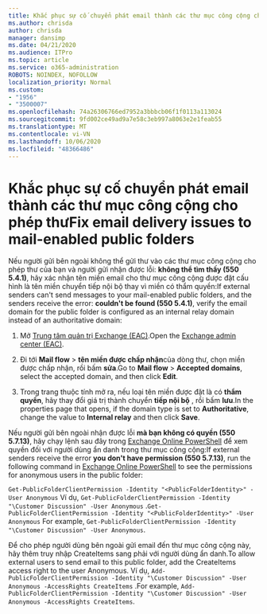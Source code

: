 ```yaml
---
title: Khắc phục sự cố chuyển phát email thành các thư mục công cộng cho phép thư
ms.author: chrisda
author: chrisda
manager: dansimp
ms.date: 04/21/2020
ms.audience: ITPro
ms.topic: article
ms.service: o365-administration
ROBOTS: NOINDEX, NOFOLLOW
localization_priority: Normal
ms.custom:
- "1956"
- "3500007"
ms.openlocfilehash: 74a26306766ed7952a3bbbcb06f1f0113a113024
ms.sourcegitcommit: 9fd002ce49ad9a7e58c3eb997a8063e2e1feab55
ms.translationtype: MT
ms.contentlocale: vi-VN
ms.lasthandoff: 10/06/2020
ms.locfileid: "48366486"
---
```

# <a name="fix-email-delivery-issues-to-mail-enabled-public-folders"></a><span data-ttu-id="c27f8-102">Khắc phục sự cố chuyển phát email thành các thư mục công cộng cho phép thư</span><span class="sxs-lookup"><span data-stu-id="c27f8-102">Fix email delivery issues to mail-enabled public folders</span></span>

<span data-ttu-id="c27f8-103">Nếu người gửi bên ngoài không thể gửi thư vào các thư mục công cộng cho phép thư của bạn và người gửi nhận được lỗi: **không thể tìm thấy (550 5.4.1)**, hãy xác nhận tên miền email cho thư mục công cộng được đặt cấu hình là tên miền chuyển tiếp nội bộ thay vì miền có thẩm quyền:</span><span class="sxs-lookup"><span data-stu-id="c27f8-103">If external senders can't send messages to your mail-enabled public folders, and the senders receive the error: **couldn't be found (550 5.4.1)**, verify the email domain for the public folder is configured as an internal relay domain instead of an authoritative domain:</span></span>

1. <span data-ttu-id="c27f8-104">Mở [Trung tâm quản trị Exchange (EAC)](https://docs.microsoft.com/Exchange/exchange-admin-center).</span><span class="sxs-lookup"><span data-stu-id="c27f8-104">Open the [Exchange admin center (EAC)](https://docs.microsoft.com/Exchange/exchange-admin-center).</span></span>

2. <span data-ttu-id="c27f8-105">Đi tới **Mail flow** \> **tên miền được chấp nhận**của dòng thư, chọn miền được chấp nhận, rồi bấm **sửa**.</span><span class="sxs-lookup"><span data-stu-id="c27f8-105">Go to **Mail flow** \> **Accepted domains**, select the accepted domain, and then click **Edit**.</span></span>

3. <span data-ttu-id="c27f8-106">Trong trang thuộc tính mở ra, nếu loại tên miền được đặt là có **thẩm quyền**, hãy thay đổi giá trị thành chuyển **tiếp nội bộ** , rồi bấm **lưu**.</span><span class="sxs-lookup"><span data-stu-id="c27f8-106">In the properties page that opens, if the domain type is set to **Authoritative**, change the value to **Internal relay** and then click **Save**.</span></span>

<span data-ttu-id="c27f8-107">Nếu người gửi bên ngoài nhận được lỗi **mà bạn không có quyền (550 5.7.13)**, hãy chạy lệnh sau đây trong [Exchange Online PowerShell](https://docs.microsoft.com/powershell/exchange/exchange-online/connect-to-exchange-online-powershell/connect-to-exchange-online-powershell) để xem quyền đối với người dùng ẩn danh trong thư mục công cộng:</span><span class="sxs-lookup"><span data-stu-id="c27f8-107">If external senders receive the error **you don't have permission (550 5.7.13)**, run the following command in [Exchange Online PowerShell](https://docs.microsoft.com/powershell/exchange/exchange-online/connect-to-exchange-online-powershell/connect-to-exchange-online-powershell) to see the permissions for anonymous users in the public folder:</span></span>

<span data-ttu-id="c27f8-108">`Get-PublicFolderClientPermission -Identity "<PublicFolderIdentity>" -User Anonymous` Ví dụ, `Get-PublicFolderClientPermission -Identity "\Customer Discussion" -User Anonymous` .</span><span class="sxs-lookup"><span data-stu-id="c27f8-108">`Get-PublicFolderClientPermission -Identity "<PublicFolderIdentity>" -User Anonymous` For example, `Get-PublicFolderClientPermission -Identity "\Customer Discussion" -User Anonymous`.</span></span>

<span data-ttu-id="c27f8-109">Để cho phép người dùng bên ngoài gửi email đến thư mục công cộng này, hãy thêm truy nhập CreateItems sang phải với người dùng ẩn danh.</span><span class="sxs-lookup"><span data-stu-id="c27f8-109">To allow external users to send email to this public folder, add the CreateItems access right to the user Anonymous.</span></span> <span data-ttu-id="c27f8-110">Ví dụ, `Add-PublicFolderClientPermission -Identity "\Customer Discussion" -User Anonymous -AccessRights CreateItems` .</span><span class="sxs-lookup"><span data-stu-id="c27f8-110">For example, `Add-PublicFolderClientPermission -Identity "\Customer Discussion" -User Anonymous -AccessRights CreateItems`.</span></span>
